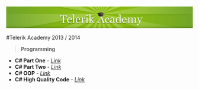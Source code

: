[![alt text](https://raw.githubusercontent.com/BorislavIvanov/Telerik_Academy/master/Resources/Images/Telerik%20Logo.png "Telerik Academy Logo")](http://academy.telerik.com/)

#Telerik Academy 2013 / 2014

>**Programming**
* **C# Part One** - [*Link*](https://github.com/BorislavIvanov/Telerik_Academy/tree/master/%3D%3DHome%20Works%3D%3D/Programming/01.%20C%23%20Part%20I)
* **C# Part Two** - [*Link*](https://github.com/BorislavIvanov/Telerik_Academy/tree/master/%3D%3DHome%20Works%3D%3D/Programming/02.%20C%23%20Part%20II)
* **C# OOP** - [*Link*](https://github.com/BorislavIvanov/Telerik_Academy/tree/master/%3D%3DHome%20Works%3D%3D/Programming/03.%20C%23%20OOP)
* **C# High Quality Code** - [*Link*](https://github.com/BorislavIvanov/Telerik_Academy/tree/master/%3D%3DHome%20Works%3D%3D/Programming/04.%20C%23%20High%20Quality%20Code)
